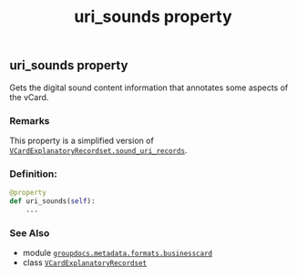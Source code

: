 ﻿---
title: uri_sounds property
second_title: GroupDocs.Metadata for Python via .NET API References
description: 
type: docs
url: /python-net/groupdocs.metadata.formats.businesscard/vcardexplanatoryrecordset/uri_sounds/
is_root: false
weight: 300
---

## uri_sounds property


Gets the digital sound content information that annotates some aspects of the vCard.

### Remarks 


This property is a simplified version of [`VCardExplanatoryRecordset.sound_uri_records`](/metadata/python-net/groupdocs.metadata.formats.businesscard/vcardexplanatoryrecordset#sound_uri_records).
### Definition:
```python
@property
def uri_sounds(self):
    ...
```

### See Also
* module [`groupdocs.metadata.formats.businesscard`](../../)
* class [`VCardExplanatoryRecordset`](/metadata/python-net/groupdocs.metadata.formats.businesscard/vcardexplanatoryrecordset)
